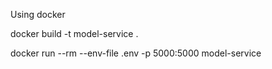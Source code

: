 Using docker

docker build -t model-service .

docker run --rm --env-file .env -p 5000:5000 model-service


